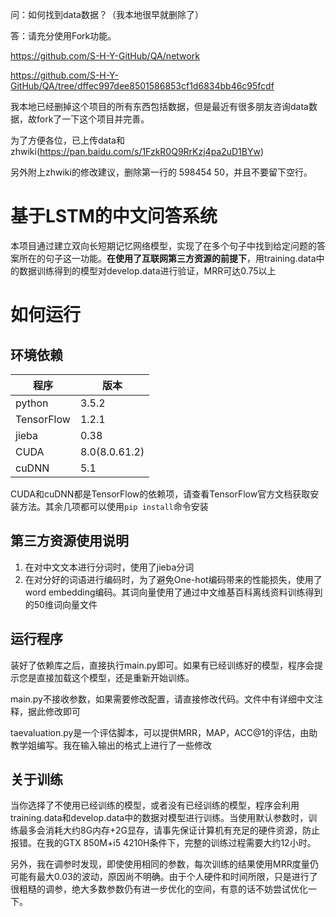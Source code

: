 问：如何找到data数据？（我本地很早就删除了）

答：请充分使用Fork功能。

https://github.com/S-H-Y-GitHub/QA/network

https://github.com/S-H-Y-GitHub/QA/tree/dffec997dee8501586853cf1d6834bb46c95fcdf

我本地已经删掉这个项目的所有东西包括数据，但是最近有很多朋友咨询data数据，故fork了一下这个项目并完善。

为了方便各位，已上传data和zhwiki(https://pan.baidu.com/s/1FzkR0Q9RrKzj4pa2uD1BYw)

另外附上zhwiki的修改建议，删除第一行的 598454 50，并且不要留下空行。

# 基于LSTM的中文问答系统 #

本项目通过建立双向长短期记忆网络模型，实现了在多个句子中找到给定问题的答案所在的句子这一功能。**在使用了互联网第三方资源的前提下**，用training.data中的数据训练得到的模型对develop.data进行验证，MRR可达0.75以上

# 如何运行 #

## 环境依赖 ##

| 程序 | 版本 |
|---|---|
| python | 3.5.2 |
| TensorFlow | 1.2.1 |
| jieba | 0.38 |
| CUDA | 8.0(8.0.61.2) |
| cuDNN | 5.1 |

CUDA和cuDNN都是TensorFlow的依赖项，请查看TensorFlow官方文档获取安装方法。其余几项都可以使用`pip install`命令安装

## 第三方资源使用说明 ##

1. 在对中文文本进行分词时，使用了jieba分词
2. 在对分好的词语进行编码时，为了避免One-hot编码带来的性能损失，使用了word embedding编码。其词向量使用了通过中文维基百科离线资料训练得到的50维词向量文件

## 运行程序 ##

装好了依赖库之后，直接执行main.py即可。如果有已经训练好的模型，程序会提示您是直接加载这个模型，还是重新开始训练。

main.py不接收参数，如果需要修改配置，请直接修改代码。文件中有详细中文注释，据此修改即可

taevaluation.py是一个评估脚本，可以提供MRR，MAP，ACC@1的评估，由助教学姐编写。我在输入输出的格式上进行了一些修改


## 关于训练 ##

当你选择了不使用已经训练的模型，或者没有已经训练的模型，程序会利用training.data和develop.data中的数据对模型进行训练。当使用默认参数时，训练最多会消耗大约8G内存+2G显存，请事先保证计算机有充足的硬件资源，防止报错。在我的GTX 850M+i5 4210H条件下，完整的训练过程需要大约12小时。

另外，我在调参时发现，即使使用相同的参数，每次训练的结果使用MRR度量仍可能有最大0.03的波动，原因尚不明确。由于个人硬件和时间所限，只是进行了很粗糙的调参，绝大多数参数仍有进一步优化的空间，有意的话不妨尝试优化一下。
